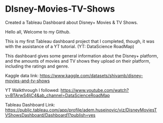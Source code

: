 # DIsney-Movies-TV-Shows
Created a Tableau Dashboard about Disney+ Movies &amp; TV Shows.

Hello all, Welcome to my Github. 

This is my first Tableau dashboard project that I completed, though, it was with the assistance of a YT tutorial. (YT: DataScience RoadMap)

This dashboard gives some general information about the Disney+ platform, and the amounts of movies and TV shows they upload on their platform, including the ratings and genre.

Kaggle data link: https://www.kaggle.com/datasets/shivamb/disney-movies-and-tv-shows

YT Walkthrough I followed: https://www.youtube.com/watch?v=BTArwS4ljC4&ab_channel=DataScienceRoadMap

Tableau Dashboard Link: https://public.tableau.com/app/profile/adem.huseinovic/viz/DisneyMoviesTVShowsDashboard/Dashboard1?publish=yes
